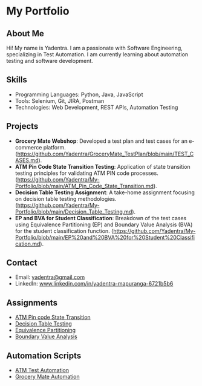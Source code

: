 # My Portfolio
## About Me
Hi! My name is Yadentra. I am a passionate with Software Engineering, specializing in Test Automation. I am currently learning about automation testing and software development.
## Skills
- Programming Languages: Python, Java, JavaScript
- Tools: Selenium, Git, JIRA, Postman
- Technologies: Web Development, REST APIs, Automation Testing
## Projects
- **Grocery Mate Webshop**: Developed a test plan and test cases for an e-commerce platform. (https://github.com/Yadentra/GroceryMate_TestPlan/blob/main/TEST_CASES.md).
- **ATM Pin Code State Transition Testing**: Application of state transition testing principles for validating ATM PIN code processes.
(https://github.com/Yadentra/My-Portfolio/blob/main/ATM_Pin_Code_State_Transition.md).
- **Decision Table Testing Assignment**: A take-home assignment focusing on decision table testing methodologies.
(https://github.com/Yadentra/My-Portfolio/blob/main/Decision_Table_Testing.md).
- **EP and BVA for Student Classification**: Breakdown of the test cases using Equivalence Partitioning (EP) and Boundary Value Analysis (BVA) for the student classification function.
(https://github.com/Yadentra/My-Portfolio/blob/main/EP%20and%20BVA%20for%20Student%20Classification.md). 
## Contact
- Email: yadentra@gmail.com
- LinkedIn: www.linkedin.com/in/yadentra-mapuranga-6721b5b6
## Assignments
- [ATM Pin code State Transition](https://github.com/Yadentra/My-Portfolio/blob/main/ATM_Pin_Code_State_Transition.md)
- [Decision Table Testing](https://github.com/Yadentra/My-Portfolio/blob/main/Decision_Table_Testing.md)
- [Equivalence Partitioning](https://github.com/Yadentra/My-Portfolio/blob/main/Equivalence_Partitioning.md)
- [Boundary Value Analysis](https://github.com/Yadentra/My-Portfolio/blob/main/Boundary_Value_Analysis.md)
## Automation Scripts
- [ATM Test Automation](Automation/ATM_TestAutomation.py)
- [Grocery Mate Automation](Automation/GroceryMate_Automation.java)
